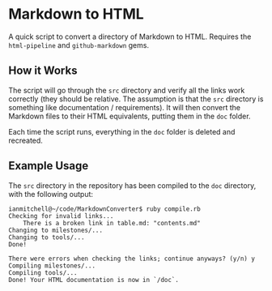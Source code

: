 # Markdown to HTML

A quick script to convert a directory of Markdown to HTML. Requires the `html-pipeline` and `github-markdown` gems.

## How it Works

The script will go through the `src` directory and verify all the links work correctly (they should be relative. The assumption is that the `src` directory is something like documentation / requirements). It will then convert the Markdown files to their HTML equivalents, putting them in the `doc` folder. 

Each time the script runs, everything in the `doc` folder is deleted and recreated.

## Example Usage

The `src` directory in the repository has been compiled to the `doc` directory, with the following output:

	ianmitchell@~/code/MarkdownConverter$ ruby compile.rb
	Checking for invalid links...
		There is a broken link in table.md: "contents.md"
	Changing to milestones/...
	Changing to tools/...
	Done!
	
	There were errors when checking the links; continue anyways? (y/n) y
	Compiling milestones/...
	Compiling tools/...
	Done! Your HTML documentation is now in `/doc`.